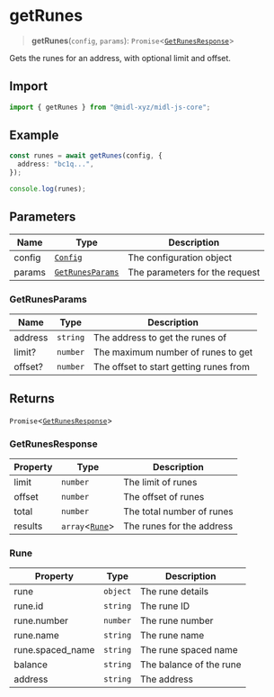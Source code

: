 # getRunes

> **getRunes**(`config`, `params`): `Promise`\<[`GetRunesResponse`](#getrunesresponse)\>

Gets the runes for an address, with optional limit and offset.

## Import

```ts
import { getRunes } from "@midl-xyz/midl-js-core";
```

## Example

```ts
const runes = await getRunes(config, {
  address: "bc1q...",
});

console.log(runes);
```

## Parameters

| Name   | Type                                                         | Description                    |
| ------ | ------------------------------------------------------------ | ------------------------------ |
| config | [`Config`](../configuration#creating-a-configuration-object) | The configuration object       |
| params | [`GetRunesParams`](#getrunesparams)                          | The parameters for the request |

### GetRunesParams

| Name    | Type     | Description                            |
| ------- | -------- | -------------------------------------- |
| address | `string` | The address to get the runes of        |
| limit?  | `number` | The maximum number of runes to get     |
| offset? | `number` | The offset to start getting runes from |

## Returns

`Promise`\<[`GetRunesResponse`](#getrunesresponse)\>

### GetRunesResponse

| Property | Type                      | Description               |
| -------- | ------------------------- | ------------------------- |
| limit    | `number`                  | The limit of runes        |
| offset   | `number`                  | The offset of runes       |
| total    | `number`                  | The total number of runes |
| results  | `array`<[`Rune`](#rune)\> | The runes for the address |

### Rune

| Property         | Type     | Description             |
| ---------------- | -------- | ----------------------- |
| rune             | `object` | The rune details        |
| rune.id          | `string` | The rune ID             |
| rune.number      | `number` | The rune number         |
| rune.name        | `string` | The rune name           |
| rune.spaced_name | `string` | The rune spaced name    |
| balance          | `string` | The balance of the rune |
| address          | `string` | The address             |
